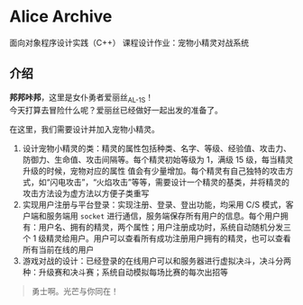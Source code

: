 # Alice Archive
面向对象程序设计实践（C++） 课程设计作业：宠物小精灵对战系统


## 介绍
**邦邦咔邦**，这里是女仆勇者爱丽丝<sub>AL-1S</sub>！  
今天打算去冒险什么呢？爱丽丝已经做好一起出发的准备了。  

在这里，我们需要设计并加入宠物小精灵。
1. 设计宠物小精灵的类：精灵的属性包括种类、名字、等级、经验值、攻击力、防御力、生命值、攻击间隔等。每个精灵初始等级为 1，满级 15 级，每当精灵升级的时候，宠物对应的属性
值会有少量增加。每个精灵有自己独特的攻击方式，如“闪电攻击”，“火焰攻击”等等，需要设计一个精灵的基类，并将精灵的攻击方法设为虚方法以方便子类重写  
2. 实现用户注册与平台登录：实现注册、登录、登出功能，均采用 C/S 模式，客户端和服务端用 `socket` 进行通信，服务端保存所有用户的信息。每个用户拥有：用户名、拥有的精灵，两个属性；用户注册成功时，系统自动随机分发三个 1 级精灵给用户。用户可以查看所有成功注册用户拥有的精灵，也可以查看所有当前在线的用户
3. 游戏对战的设计：已经登录的在线用户可以和服务器进行虚拟决斗，决斗分两种：升级赛和决斗赛；系统自动模拟每场比赛的每次出招等  

> 勇士啊。光芒与你同在！
